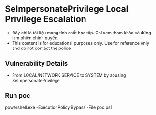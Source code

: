 # SeImpersonatePrivilege Local Privilege Escalation

   - Đây chỉ là tài liệu mang tính chất học tập. Chỉ xem tham khảo và đừng làm phiền chính quyền.
   - This content is for educational purposes only. Use for reference only and do not contact the police.

## Vulnerability Details

- From LOCAL/NETWORK SERVICE to SYSTEM by abusing SeImpersonatePrivilege

## Run poc
powershell.exe -ExecutionPolicy Bypass -File poc.ps1
